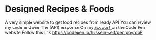 #  Designed Recipes & Foods 
A very simple website to get food recipes from ready API
You can review my code and see The (API) response On my  [account ](https://codepen.io/hussein-seif)on the Code Pen website Follow this link https://codepen.io/hussein-seif/pen/poyrdqP
